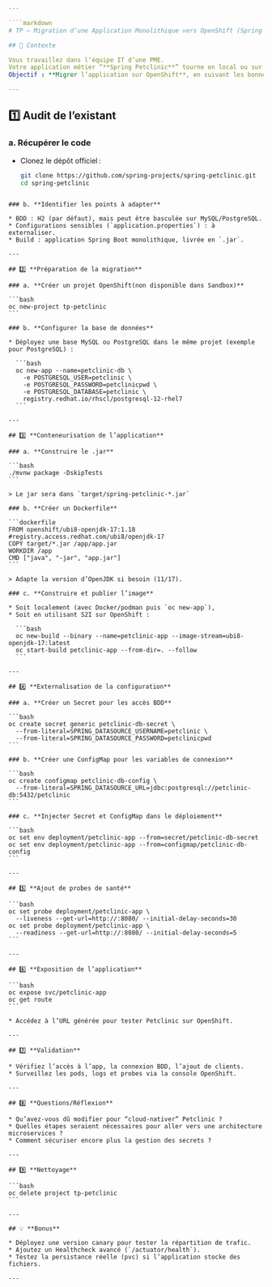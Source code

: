 ```yaml
---

````markdown
# TP – Migration d’une Application Monolithique vers OpenShift (Spring Petclinic)

## 🎯 Contexte

Vous travaillez dans l’équipe IT d’une PME.  
Votre application métier “**Spring Petclinic**” tourne en local ou sur une VM avec accès à une base MySQL/PostgreSQL.  
Objectif : **Migrer l’application sur OpenShift**, en suivant les bonnes pratiques de modernisation cloud.

---
```


## 1️⃣ **Audit de l’existant**

### a. **Récupérer le code**
- Clonez le dépôt officiel :
  ```bash
  git clone https://github.com/spring-projects/spring-petclinic.git
  cd spring-petclinic
````

### b. **Identifier les points à adapter**

* BDD : H2 (par défaut), mais peut être basculée sur MySQL/PostgreSQL.
* Configurations sensibles (`application.properties`) : à externaliser.
* Build : application Spring Boot monolithique, livrée en `.jar`.

---

## 2️⃣ **Préparation de la migration**

### a. **Créer un projet OpenShift(non disponible dans Sandbox)**

```bash
oc new-project tp-petclinic
```

### b. **Configurer la base de données**

* Déployez une base MySQL ou PostgreSQL dans le même projet (exemple pour PostgreSQL) :

  ```bash
  oc new-app --name=petclinic-db \
    -e POSTGRESQL_USER=petclinic \
    -e POSTGRESQL_PASSWORD=petclinicpwd \
    -e POSTGRESQL_DATABASE=petclinic \
    registry.redhat.io/rhscl/postgresql-12-rhel7
  ```

---

## 3️⃣ **Conteneurisation de l’application**

### a. **Construire le .jar**

```bash
./mvnw package -DskipTests
```

> Le jar sera dans `target/spring-petclinic-*.jar`

### b. **Créer un Dockerfile**

```dockerfile
FROM openshift/ubi8-openjdk-17:1.18 #registry.access.redhat.com/ubi8/openjdk-17
COPY target/*.jar /app/app.jar
WORKDIR /app
CMD ["java", "-jar", "app.jar"]
```

> Adapte la version d’OpenJDK si besoin (11/17).

### c. **Construire et publier l’image**

* Soit localement (avec Docker/podman puis `oc new-app`),
* Soit en utilisant S2I sur OpenShift :

  ```bash
  oc new-build --binary --name=petclinic-app --image-stream=ubi8-openjdk-17:latest
  oc start-build petclinic-app --from-dir=. --follow
  ```

---

## 4️⃣ **Externalisation de la configuration**

### a. **Créer un Secret pour les accès BDD**

```bash
oc create secret generic petclinic-db-secret \
  --from-literal=SPRING_DATASOURCE_USERNAME=petclinic \
  --from-literal=SPRING_DATASOURCE_PASSWORD=petclinicpwd
```

### b. **Créer une ConfigMap pour les variables de connexion**

```bash
oc create configmap petclinic-db-config \
  --from-literal=SPRING_DATASOURCE_URL=jdbc:postgresql://petclinic-db:5432/petclinic
```

### c. **Injecter Secret et ConfigMap dans le déploiement**

```bash
oc set env deployment/petclinic-app --from=secret/petclinic-db-secret
oc set env deployment/petclinic-app --from=configmap/petclinic-db-config
```

---

## 5️⃣ **Ajout de probes de santé**

```bash
oc set probe deployment/petclinic-app \
  --liveness --get-url=http://:8080/ --initial-delay-seconds=30
oc set probe deployment/petclinic-app \
  --readiness --get-url=http://:8080/ --initial-delay-seconds=5
```

---

## 6️⃣ **Exposition de l’application**

```bash
oc expose svc/petclinic-app
oc get route
```

* Accédez à l’URL générée pour tester Petclinic sur OpenShift.

---

## 7️⃣ **Validation**

* Vérifiez l’accès à l’app, la connexion BDD, l’ajout de clients.
* Surveillez les pods, logs et probes via la console OpenShift.

---

## 8️⃣ **Questions/Réflexion**

* Qu’avez-vous dû modifier pour “cloud-nativer” Petclinic ?
* Quelles étapes seraient nécessaires pour aller vers une architecture microservices ?
* Comment sécuriser encore plus la gestion des secrets ?

---

## 9️⃣ **Nettoyage**

```bash
oc delete project tp-petclinic
```

---

## 💡 **Bonus**

* Déployez une version canary pour tester la répartition de trafic.
* Ajoutez un Healthcheck avancé (`/actuator/health`).
* Testez la persistance réelle (pvc) si l’application stocke des fichiers.

---
